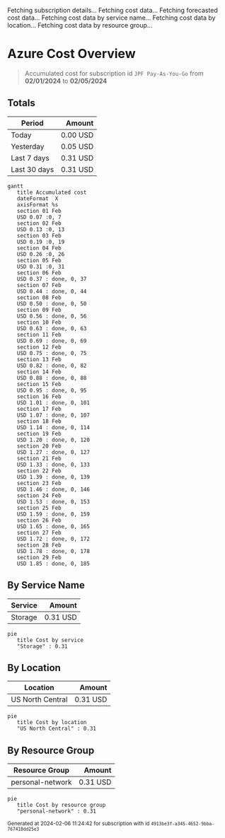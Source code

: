 Fetching subscription details...
Fetching cost data...
Fetching forecasted cost data...
Fetching cost data by service name...
Fetching cost data by location...
Fetching cost data by resource group...
# Azure Cost Overview

> Accumulated cost for subscription id `JPF Pay-As-You-Go` from **02/01/2024** to **02/05/2024**

## Totals

|Period|Amount|
|---|---:|
|Today|0.00 USD|
|Yesterday|0.05 USD|
|Last 7 days|0.31 USD|
|Last 30 days|0.31 USD|

```mermaid
gantt
   title Accumulated cost
   dateFormat  X
   axisFormat %s
   section 01 Feb
   USD 0.07 :0, 7
   section 02 Feb
   USD 0.13 :0, 13
   section 03 Feb
   USD 0.19 :0, 19
   section 04 Feb
   USD 0.26 :0, 26
   section 05 Feb
   USD 0.31 :0, 31
   section 06 Feb
   USD 0.37 : done, 0, 37
   section 07 Feb
   USD 0.44 : done, 0, 44
   section 08 Feb
   USD 0.50 : done, 0, 50
   section 09 Feb
   USD 0.56 : done, 0, 56
   section 10 Feb
   USD 0.63 : done, 0, 63
   section 11 Feb
   USD 0.69 : done, 0, 69
   section 12 Feb
   USD 0.75 : done, 0, 75
   section 13 Feb
   USD 0.82 : done, 0, 82
   section 14 Feb
   USD 0.88 : done, 0, 88
   section 15 Feb
   USD 0.95 : done, 0, 95
   section 16 Feb
   USD 1.01 : done, 0, 101
   section 17 Feb
   USD 1.07 : done, 0, 107
   section 18 Feb
   USD 1.14 : done, 0, 114
   section 19 Feb
   USD 1.20 : done, 0, 120
   section 20 Feb
   USD 1.27 : done, 0, 127
   section 21 Feb
   USD 1.33 : done, 0, 133
   section 22 Feb
   USD 1.39 : done, 0, 139
   section 23 Feb
   USD 1.46 : done, 0, 146
   section 24 Feb
   USD 1.53 : done, 0, 153
   section 25 Feb
   USD 1.59 : done, 0, 159
   section 26 Feb
   USD 1.65 : done, 0, 165
   section 27 Feb
   USD 1.72 : done, 0, 172
   section 28 Feb
   USD 1.78 : done, 0, 178
   section 29 Feb
   USD 1.85 : done, 0, 185
```

## By Service Name

|Service|Amount|
|---|---:|
|Storage|0.31 USD|

```mermaid
pie
   title Cost by service
   "Storage" : 0.31
```

## By Location

|Location|Amount|
|---|---:|
|US North Central|0.31 USD|

```mermaid
pie
   title Cost by location
   "US North Central" : 0.31
```

## By Resource Group

|Resource Group|Amount|
|---|---:|
|personal-network|0.31 USD|

```mermaid
pie
   title Cost by resource group
   "personal-network" : 0.31
```

<sup>Generated at 2024-02-06 11:24:42 for subscription with id `4913be3f-a345-4652-9bba-767418dd25e3`</sup>
